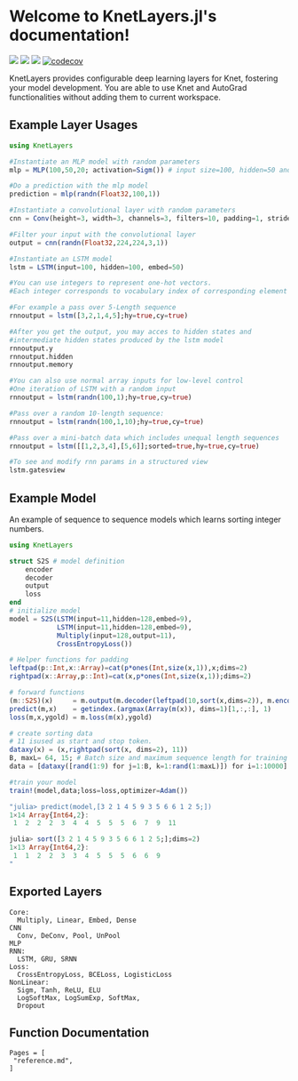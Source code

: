 Welcome to KnetLayers.jl's documentation!
===================================

[![](https://img.shields.io/badge/docs-latest-blue.svg)](https://ekinakyurek.github.io/KnetLayers.jl/latest)
[![](https://gitlab.com/JuliaGPU/KnetLayers/badges/master/pipeline.svg)](https://gitlab.com/JuliaGPU/KnetLayers/pipelines)
[![](https://travis-ci.org/ekinakyurek/KnetLayers.jl.svg?branch=master)](https://travis-ci.org/ekinakyurek/KnetLayers.jl)
[![codecov](https://codecov.io/gh/ekinakyurek/KnetLayers.jl/branch/master/graph/badge.svg)](https://codecov.io/gh/ekinakyurek/KnetLayers.jl)

KnetLayers provides configurable deep learning layers for Knet, fostering your model development. You are able to use Knet and AutoGrad functionalities without adding them to current workspace.

## Example Layer Usages
```JULIA
using KnetLayers

#Instantiate an MLP model with random parameters
mlp = MLP(100,50,20; activation=Sigm()) # input size=100, hidden=50 and output=20

#Do a prediction with the mlp model
prediction = mlp(randn(Float32,100,1))

#Instantiate a convolutional layer with random parameters
cnn = Conv(height=3, width=3, channels=3, filters=10, padding=1, stride=1) # A conv layer

#Filter your input with the convolutional layer
output = cnn(randn(Float32,224,224,3,1))

#Instantiate an LSTM model
lstm = LSTM(input=100, hidden=100, embed=50)

#You can use integers to represent one-hot vectors.
#Each integer corresponds to vocabulary index of corresponding element in your data.

#For example a pass over 5-Length sequence
rnnoutput = lstm([3,2,1,4,5];hy=true,cy=true)

#After you get the output, you may acces to hidden states and
#intermediate hidden states produced by the lstm model
rnnoutput.y
rnnoutput.hidden
rnnoutput.memory

#You can also use normal array inputs for low-level control
#One iteration of LSTM with a random input
rnnoutput = lstm(randn(100,1);hy=true,cy=true)

#Pass over a random 10-length sequence:
rnnoutput = lstm(randn(100,1,10);hy=true,cy=true)

#Pass over a mini-batch data which includes unequal length sequences
rnnoutput = lstm([[1,2,3,4],[5,6]];sorted=true,hy=true,cy=true)

#To see and modify rnn params in a structured view
lstm.gatesview
```

## Example Model

An example of sequence to sequence models which learns sorting integer numbers.
```JULIA
using KnetLayers

struct S2S # model definition
    encoder
    decoder
    output
    loss
end
# initialize model
model = S2S(LSTM(input=11,hidden=128,embed=9),
            LSTM(input=11,hidden=128,embed=9),
            Multiply(input=128,output=11),
            CrossEntropyLoss())

# Helper functions for padding
leftpad(p::Int,x::Array)=cat(p*ones(Int,size(x,1)),x;dims=2)
rightpad(x::Array,p::Int)=cat(x,p*ones(Int,size(x,1));dims=2)

# forward functions
(m::S2S)(x)     = m.output(m.decoder(leftpad(10,sort(x,dims=2)), m.encoder(x;hy=true).hidden).y)
predict(m,x)    = getindex.(argmax(Array(m(x)), dims=1)[1,:,:], 1)
loss(m,x,ygold) = m.loss(m(x),ygold)

# create sorting data
# 11 isused as start and stop token.
dataxy(x) = (x,rightpad(sort(x, dims=2), 11))
B, maxL= 64, 15; # Batch size and maximum sequence length for training
data = [dataxy([rand(1:9) for j=1:B, k=1:rand(1:maxL)]) for i=1:10000]

#train your model
train!(model,data;loss=loss,optimizer=Adam())

"julia> predict(model,[3 2 1 4 5 9 3 5 6 6 1 2 5;])
1×14 Array{Int64,2}:
 1  2  2  2  3  4  4  5  5  5  6  7  9  11

julia> sort([3 2 1 4 5 9 3 5 6 6 1 2 5;];dims=2)
1×13 Array{Int64,2}:
 1  1  2  2  3  3  4  5  5  5  6  6  9
"
```

## Exported Layers
```
Core:
  Multiply, Linear, Embed, Dense
CNN
  Conv, DeConv, Pool, UnPool
MLP
RNN:
  LSTM, GRU, SRNN
Loss:
  CrossEntropyLoss, BCELoss, LogisticLoss
NonLinear:
  Sigm, Tanh, ReLU, ELU
  LogSoftMax, LogSumExp, SoftMax,
  Dropout
```

## Function Documentation

```@contents
Pages = [
 "reference.md",
]
```
